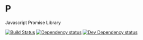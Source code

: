 # P
Javascript Promise Library

[![Build Status][travis-image]][travis-url] [![Dependency status][david-dm-image]][david-dm-url] [![Dev Dependency status][david-dm-dev-image]][david-dm-dev-url]

[travis-url]: https://travis-ci.org/Joe3Ray/P
[travis-image]: http://img.shields.io/travis/Joe3Ray/P.svg
[david-dm-url]:https://david-dm.org/Joe3Ray/P
[david-dm-image]:https://david-dm.org/Joe3Ray/P.svg
[david-dm-dev-url]:https://david-dm.org/Joe3Ray/P#info=devDependencies
[david-dm-dev-image]:https://david-dm.org/Joe3Ray/P/dev-status.svg
